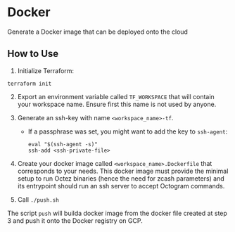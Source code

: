 # Docker

Generate a Docker image that can be deployed onto the cloud

## How to Use

1. Initialize Terraform:

```shell
terraform init
```

2. Export an environment variable called `TF_WORKSPACE` that will
   contain your workspace name. Ensure first this name is not used by
   anyone.

3. Generate an ssh-key with name `<workspace_name>-tf`.

	- If a passphrase was set, you might want to add the key to
      `ssh-agent`:

	  ```
	  eval "$(ssh-agent -s)"
	  ssh-add <ssh-private-file>
	  ```

4. Create your docker image called `<workspace_name>.Dockerfile` that
   corresponds to your needs. This docker image must provide the
   minimal setup to run Octez binaries (hence the need for zcash
   parameters) and its entrypoint should run an ssh server to accept
   Octogram commands.

5. Call `./push.sh`

The script `push` will builda docker image from the docker file
created at step 3 and push it onto the Docker registry on GCP.
